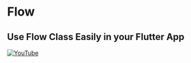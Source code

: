 # Flow
## Use Flow Class Easily in your Flutter App


[![YouTube](https://img.youtube.com/vi/icZnGKoiIaQ/0.jpg)](https://youtu.be/icZnGKoiIaQ "Use Flow Class Easily in your Flutter App")
